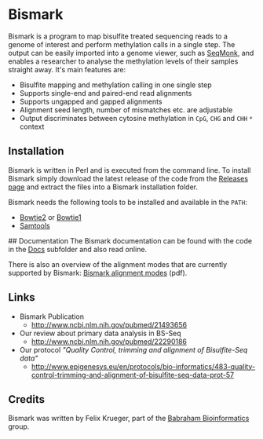 # Bismark

Bismark is a program to map bisulfite treated sequencing reads to a genome of interest and perform methylation calls in a single step. The output can be easily imported into a genome viewer, such as [SeqMonk](http://www.bioinformatics.babraham.ac.uk/projects/seqmonk/), and enables a researcher to analyse the methylation levels of their samples straight away. It's main features are:

* Bisulfite mapping and methylation calling in one single step
* Supports single-end and paired-end read alignments
* Supports ungapped and gapped alignments
* Alignment seed length, number of mismatches etc. are adjustable
* Output discriminates between cytosine methylation in `CpG`, `CHG` and `CHH` `*` context

## Installation
Bismark is written in Perl and is executed from the command line. To install Bismark simply download the latest release of the code from the [Releases page](https://github.com/FelixKrueger/Bismark/releases) and extract the files into a Bismark installation folder.

Bismark needs the following tools to be installed and available in the `PATH`:
* [Bowtie2](http://bowtie-bio.sourceforge.net/bowtie2/) or [Bowtie1](http://bowtie-bio.sourceforge.net/)
* [Samtools](http://www.htslib.org/)

## Documentation
The Bismark documentation can be found with the code in the [Docs](Docs) subfolder and also read online.

There is also an overview of the alignment modes that are currently supported by Bismark: [Bismark alignment modes](http://www.bioinformatics.babraham.ac.uk/projects/bismark/Bismark_alignment_modes.pdf) (pdf).

## Links
* Bismark Publication
    * http://www.ncbi.nlm.nih.gov/pubmed/21493656
* Our review about primary data analysis in BS-Seq
    * http://www.ncbi.nlm.nih.gov/pubmed/22290186
* Our protocol _"Quality Control, trimming and alignment of Bisulfite-Seq data"_
    * http://www.epigenesys.eu/en/protocols/bio-informatics/483-quality-control-trimming-and-alignment-of-bisulfite-seq-data-prot-57

## Credits
Bismark was written by Felix Krueger, part of the [Babraham Bioinformatics](http://www.bioinformatics.babraham.ac.uk/projects/bismark/) group.